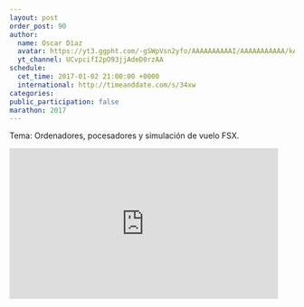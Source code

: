 ```yaml
---
layout: post
order_post: 90
author:
  name: Oscar Dìaz
  avatar: https://yt3.ggpht.com/-gSWpVsn2yfo/AAAAAAAAAAI/AAAAAAAAAAA/kAOTKBdMEvg/s88-c-k-no/photo.jpg
  yt_channel: UCvpcifI2pO93jjAdeD0rzAA
schedule:
  cet_time: 2017-01-02 21:00:00 +0000
  international: http://timeanddate.com/s/34xw
categories:
public_participation: false
marathon: 2017
---
```

Tema: Ordenadores, pocesadores y simulación de vuelo FSX.

<iframe width="475" height="267" src="https://www.youtube.com/embed/IRdUOJ57Wcc" frameborder="0" allowfullscreen></iframe>
